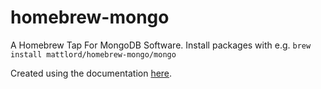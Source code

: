 # homebrew-mongo
A Homebrew Tap For MongoDB Software. Install packages with e.g. `brew install mattlord/homebrew-mongo/mongo`


Created using the documentation [here](https://github.com/Homebrew/brew/blob/master/docs/How-to-Create-and-Maintain-a-Tap.md).
